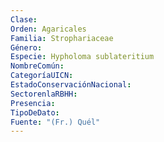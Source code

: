 ```yaml
---
Clase: 
Orden: Agaricales
Familia: Strophariaceae
Género: 
Especie: Hypholoma sublateritium
NombreComún: 
CategoríaUICN: 
EstadoConservaciónNacional: 
SectorenlaRBHH: 
Presencia: 
TipoDeDato: 
Fuente: "(Fr.) Quél"
---
```

